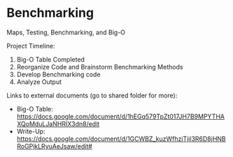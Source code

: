 # Benchmarking
Maps, Testing, Benchmarking, and Big-O

Project Timeline:
1. Big-O Table Completed
2. Reorganize Code and Brainstorm Benchmarking Methods
3. Develop Benchmarking code
4. Analyze Output

Links to external documents (go to shared folder for more):
- Big-O Table: https://docs.google.com/document/d/1hEGq579TpZt017JH7B9MPYTHAXQoMduLJaNHRIX3dn8/edit
- Write-Up: https://docs.google.com/document/d/1GCWBZ_kuzWfhziTjil3R6D8jHNBRoGPjkLRyuAeJsaw/edit#
